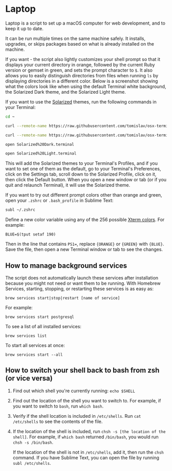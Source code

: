 <!-- https://gist.github.com/millermedeiros/6615994 -->
<!-- https://github.com/monfresh/laptop -->
<!-- https://github.com/thoughtbot/laptop -->

<!-- Hosts location: /etc/hosts -->

<!-- TODO:
   - Create a node.js wrapper to pick which parts to run... then execute the bash file passing in args to control which parts run?
      - https://opensource.com/article/18/7/node-js-interactive-cli

   - Add back:
      alias reload="source ~/.profile"
      alias code="open -a 'Visual Studio Code.app'"

      alias watch="npm run watch"
      alias test="npm run test"

      alias lc="alias"
      alias ll="ls -lsG"
      alias ls="exa --long --header --git"
      # DECLARABLES #
        export LSCOLORS="fafxcxdxbxegedabagacad"
        export ANDROID_HOME=$HOME/Library/Android/sdk
        export PATH=$PATH:$ANDROID_HOME//platform-tools
        #export PS1="$: "
        export PS1="[\u@\h \W]\\$ "

      # GITHUB #

      ghns ()
      {
      # make it read the existing .gitconfig file and make a backup with time in the name
      # write to ~/.gitconfig
      cat >  "$HOME/.gitconfig" <<EOF
      [user]
            name = Neal Stanard
            email = nstanard@gmail.com
            username = nstanard
      EOF

      cat >  "$HOME/.ssh/config" <<EOF
      Host github.com
            HostName github.com
            User git
            AddKeysToAgent yes
            UseKeychain yes
            IdentityFile ~/.ssh/id_rsa
            IdentitiesOnly yes
      EOF

      }




Warning: You have unlinked kegs in your Cellar.
Leaving kegs unlinked can lead to build-trouble and cause formulae that depend on
those kegs to fail to run properly once built. Run `brew link` on these:
  node
  
 -->

Laptop
======
Laptop is a script to set up a macOS computer for web development, and to keep
it up to date.

It can be run multiple times on the same machine safely. It installs,
upgrades, or skips packages based on what is already installed on the machine.

If you want - the script also lightly customizes your shell prompt so that it displays your
current directory in orange, followed by the current Ruby version or gemset in
green, and sets the prompt character to `$`. It also allows you to easily
distinguish directories from files when running `ls` by displaying directories
in a different color. Below is a screenshot showing what the colors look like
when using the default Terminal white background, the Solarized Dark theme, and the Solarized Light theme.

If you want to use the [Solarized](http://ethanschoonover.com/solarized)
themes, run the following commands in your Terminal:
```bash
cd ~

curl --remote-name https://raw.githubusercontent.com/tomislav/osx-terminal.app-colors-solarized/master/Solarized%20Dark.terminal

curl --remote-name https://raw.githubusercontent.com/tomislav/osx-terminal.app-colors-solarized/master/Solarized%20Light.terminal

open Solarized%20Dark.terminal

open Solarized%20Light.terminal
```

This will add the Solarized themes to your Terminal's Profiles, and if you want to set one of them as the default, go to your Terminal's Preferences,
click on the Settings tab, scroll down to the Solarized Profile, click on it,
then click the Default button. When you open a new window or tab (or if you quit and relaunch Terminal), it will use the Solarized theme.

If you want to try out different prompt colors other than orange and green,
open your `.zshrc` or `.bash_profile` in Sublime Text:

```sh
subl ~/.zshrc
```

Define a new color variable using any of the 256 possible [Xterm colors](http://upload.wikimedia.org/wikipedia/commons/9/95/Xterm_color_chart.png). For example:

```
BLUE=$(tput setaf 190)
```

Then in the line that contains `PS1=`, replace `{ORANGE}` or `{GREEN}` with
`{BLUE}`. Save the file, then open a new Terminal window or tab to see the changes.


How to manage background services
----------------------------------------------------------
The script does not automatically launch these services after installation
because you might not need or want them to be running. With Homebrew Services,
starting, stopping, or restarting these services is as easy as:

```
brew services start|stop|restart [name of service]
```

For example:

```
brew services start postgresql
```

To see a list of all installed services:

```
brew services list
```

To start all services at once:

```
brew services start --all
```

How to switch your shell back to bash from zsh (or vice versa)
--------------------------------------------------------------
1. Find out which shell you're currently running: `echo $SHELL`
2. Find out the location of the shell you want to switch to. For example, if
   you want to switch to `bash`, run `which bash`.
3. Verify if the shell location is included in `/etc/shells`.
   Run `cat /etc/shells` to see the contents of the file.
4. If the location of the shell is included, run `chsh -s [the location of the shell]`.
   For example, if `which bash` returned `/bin/bash`, you would run `chsh -s /bin/bash`.

   If the location of the shell is not in `/etc/shells`, add it, then run the `chsh` command.
   If you have Sublime Text, you can open the file by running `subl /etc/shells`.
